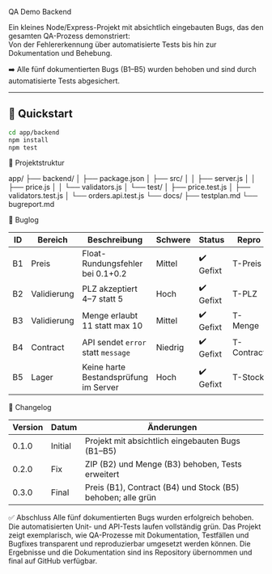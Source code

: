 QA Demo Backend

Ein kleines Node/Express-Projekt mit absichtlich eingebauten Bugs, das den gesamten QA-Prozess demonstriert:  
Von der Fehlererkennung über automatisierte Tests bis hin zur Dokumentation und Behebung.  

➡️ Alle fünf dokumentierten Bugs (B1–B5) wurden behoben und sind durch automatisierte Tests abgesichert.  

---

## 🚀 Quickstart

```bash
cd app/backend
npm install
npm test
```

📂 Projektstruktur 


app/
├── backend/
│   ├── package.json
│   ├── src/
│   │   ├── server.js
│   │   ├── price.js
│   │   └── validators.js
│   └── test/
│       ├── price.test.js
│       ├── validators.test.js
│       └── orders.api.test.js
└── docs/
    ├── testplan.md
    └── bugreport.md

🐞 Buglog

| ID | Bereich     | Beschreibung                          | Schwere | Status    | Repro      |
| -- | ----------- | ------------------------------------- | ------- | --------- | ---------- |
| B1 | Preis       | Float-Rundungsfehler bei 0.1+0.2      | Mittel  | ✔️ Gefixt | T-Preis    |
| B2 | Validierung | PLZ akzeptiert 4–7 statt 5            | Hoch    | ✔️ Gefixt | T-PLZ      |
| B3 | Validierung | Menge erlaubt 11 statt max 10         | Mittel  | ✔️ Gefixt | T-Menge    |
| B4 | Contract    | API sendet `error` statt `message`    | Niedrig | ✔️ Gefixt | T-Contract |
| B5 | Lager       | Keine harte Bestandsprüfung im Server | Hoch    | ✔️ Gefixt | T-Stock    |

📜 Changelog 

| Version | Datum   | Änderungen                                                  |
| ------- | ------- | ----------------------------------------------------------- |
| 0.1.0   | Initial | Projekt mit absichtlich eingebauten Bugs (B1–B5)            |
| 0.2.0   | Fix     | ZIP (B2) und Menge (B3) behoben, Tests erweitert            |
| 0.3.0   | Final   | Preis (B1), Contract (B4) und Stock (B5) behoben; alle grün |


✅ Abschluss
Alle fünf dokumentierten Bugs wurden erfolgreich behoben.
Die automatisierten Unit- und API-Tests laufen vollständig grün.
Das Projekt zeigt exemplarisch, wie QA-Prozesse mit Dokumentation, Testfällen und Bugfixes transparent und reproduzierbar umgesetzt werden können.
Die Ergebnisse und die Dokumentation sind ins Repository übernommen und final auf GitHub verfügbar.